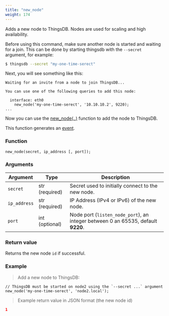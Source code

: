```yaml
---
title: "new_node"
weight: 174
---
```


Adds a new node to ThingsDB. Nodes are used for scaling and high availability.

Before using this command, make sure another node is started and waiting for a join. This can be done by starting thingsdb with the `--secret` argument, for example:

```bash
$ thingsdb --secret "my-one-time-serect"
```

Next, you will see something like this:
```text
Waiting for an invite from a node to join ThingsDB...

You can use one of the following queries to add this node:

  interface: eth0
    new_node('my-one-time-serect', '10.10.10.2', 9220);
...
```

Now you can use the [new_node(..)](../new_node) function to add the node to ThingsDB.

This function generates an [event](../../overview/events).

### Function
`new_node(secret, ip_address [, port]);`

### Arguments
Argument | Type | Description
-------- | ---- | -----------
`secret` | str (required) | Secret used to initially connect to the new node.
`ip_address` | str (required) | IP Address (IPv4 or IPv6) of the new node.
`port` | int (optional) | Node port (`listen_node_port`), an integer between 0 an 65535, default **9220**.


### Return value

Returns the new node `id` if successful.

### Example

> Add a new node to ThingsDB:

```thingsdb,syntax_only,@t
// ThingsDB must be started on node2 using the `--secret ...` argument
new_node('my-one-time-serect', 'node2.local');
```

> Example return value in JSON format (the new node id)

```json
1
```
